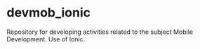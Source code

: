 # devmob_ionic
Repository for developing activities related to the subject Mobile Development. Use of Ionic.

